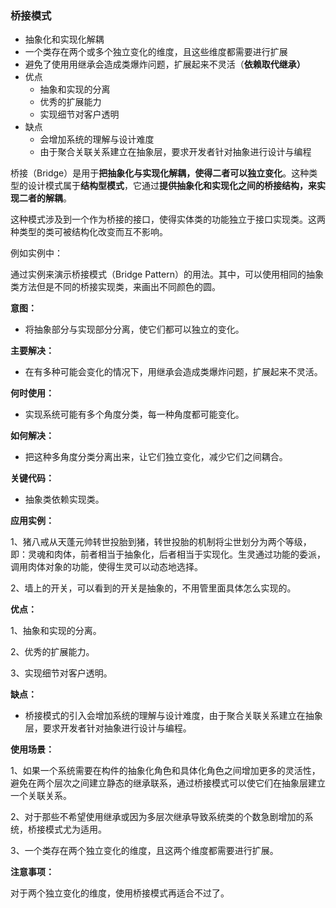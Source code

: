 ### 桥接模式

- 抽象化和实现化解耦
- 一个类存在两个或多个独立变化的维度，且这些维度都需要进行扩展
- 避免了使用用继承会造成类爆炸问题，扩展起来不灵活（**依赖取代继承）**
- 优点
  - 抽象和实现的分离
  - 优秀的扩展能力
  - 实现细节对客户透明
- 缺点
  - 会增加系统的理解与设计难度
  - 由于聚合关联关系建立在抽象层，要求开发者针对抽象进行设计与编程







桥接（Bridge）是用于**把抽象化与实现化解耦，使得二者可以独立变化**。这种类型的设计模式属于**结构型模式**，它通过**提供抽象化和实现化之间的桥接结构，来实现二者的解耦**。

这种模式涉及到一个作为桥接的接口，使得实体类的功能独立于接口实现类。这两种类型的类可被结构化改变而互不影响。



例如实例中：

通过实例来演示桥接模式（Bridge Pattern）的用法。其中，可以使用相同的抽象类方法但是不同的桥接实现类，来画出不同颜色的圆。







**意图：**

- 将抽象部分与实现部分分离，使它们都可以独立的变化。

**主要解决：**

- 在有多种可能会变化的情况下，用继承会造成类爆炸问题，扩展起来不灵活。

**何时使用：**

- 实现系统可能有多个角度分类，每一种角度都可能变化。

**如何解决：**

- 把这种多角度分类分离出来，让它们独立变化，减少它们之间耦合。

**关键代码：**

- 抽象类依赖实现类。

**应用实例：** 

1、猪八戒从天蓬元帅转世投胎到猪，转世投胎的机制将尘世划分为两个等级，即：灵魂和肉体，前者相当于抽象化，后者相当于实现化。生灵通过功能的委派，调用肉体对象的功能，使得生灵可以动态地选择。 

2、墙上的开关，可以看到的开关是抽象的，不用管里面具体怎么实现的。

**优点：** 

1、抽象和实现的分离。 

2、优秀的扩展能力。 

3、实现细节对客户透明。

**缺点：**

- 桥接模式的引入会增加系统的理解与设计难度，由于聚合关联关系建立在抽象层，要求开发者针对抽象进行设计与编程。

**使用场景：** 

1、如果一个系统需要在构件的抽象化角色和具体化角色之间增加更多的灵活性，避免在两个层次之间建立静态的继承联系，通过桥接模式可以使它们在抽象层建立一个关联关系。 

2、对于那些不希望使用继承或因为多层次继承导致系统类的个数急剧增加的系统，桥接模式尤为适用。 

3、一个类存在两个独立变化的维度，且这两个维度都需要进行扩展。

**注意事项：**

对于两个独立变化的维度，使用桥接模式再适合不过了。